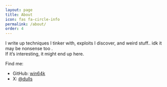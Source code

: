 ```yaml
---
layout: page
title: About
icon: fas fa-circle-info
permalink: /about/
order: 4 
---
```


I write up techniques I tinker with, exploits I discover, and weird stuff.. idk it may be nonsense too .  
If it’s interesting, it might end up here.

Find me:
- GitHub: [win64k](https://github.com/win64k)  
- X: [@dulls](https://x.com/dulls)
